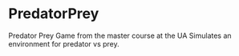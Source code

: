 # PredatorPrey
Predator Prey Game from the master course at the UA
Simulates an environment for predator vs prey.
